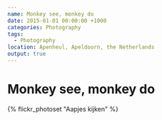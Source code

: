 ```yaml
---
name: Monkey see, monkey do
date: 2015-01-01 00:00:00 +1000
categories: Photography
tags:
  - Photography
location: Apenheul, Apeldoorn, the Netherlands
output: true
---
```

# Monkey see, monkey do

{% flickr_photoset "Aapjes kijken" %}
